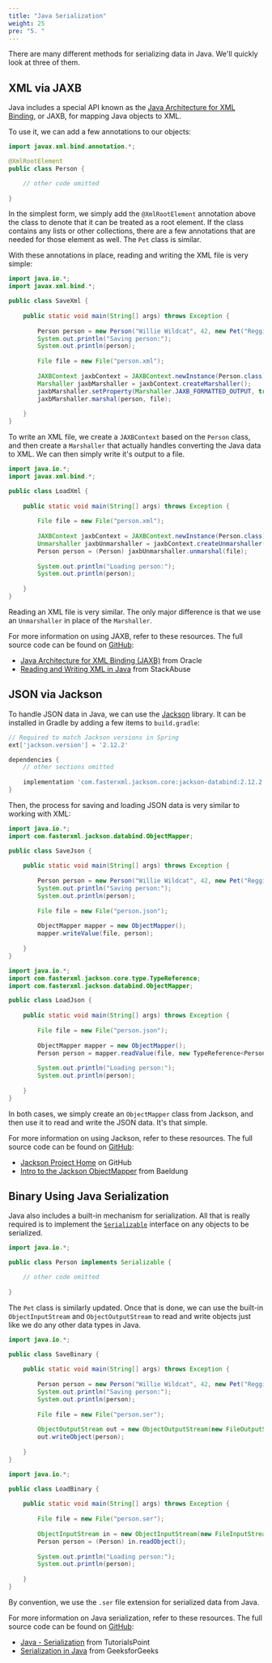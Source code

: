 ```yaml
---
title: "Java Serialization"
weight: 25
pre: "5. "
---
```


There are many different methods for serializing data in Java. We'll quickly look at three of them. 

## XML via JAXB

Java includes a special API known as the [Java Architecture for XML Binding](https://www.oracle.com/technical-resources/articles/javase/jaxb.html), or JAXB, for mapping Java objects to XML. 

To use it, we can add a few annotations to our objects:

```java
import javax.xml.bind.annotation.*;

@XmlRootElement
public class Person {

    // other code omitted
    
}
```

In the simplest form, we simply add the `@XmlRootElement` annotation above the class to denote that it can be treated as a root element. If the class contains any lists or other collections, there are a few annotations that are needed for those element as well. The `Pet` class is similar.

With these annotations in place, reading and writing the XML file is very simple:

```java
import java.io.*;
import javax.xml.bind.*;

public class SaveXml {
    
    public static void main(String[] args) throws Exception {
        
        Person person = new Person("Willie Wildcat", 42, new Pet("Reggie", 4, "Shorkie"));
        System.out.println("Saving person:");
        System.out.println(person);
        
        File file = new File("person.xml");
        
        JAXBContext jaxbContext = JAXBContext.newInstance(Person.class);
        Marshaller jaxbMarshaller = jaxbContext.createMarshaller();
        jaxbMarshaller.setProperty(Marshaller.JAXB_FORMATTED_OUTPUT, true);
        jaxbMarshaller.marshal(person, file);
        
    }
}
```

To write an XML file, we create a `JAXBContext` based on the `Person` class, and then create a `Marshaller` that actually handles converting the Java data to XML. We can then simply write it's output to a file.

```java
import java.io.*;
import javax.xml.bind.*;

public class LoadXml {
    
    public static void main(String[] args) throws Exception {
        
        File file = new File("person.xml");
        
        JAXBContext jaxbContext = JAXBContext.newInstance(Person.class);
        Unmarshaller jaxbUnmarshaller = jaxbContext.createUnmarshaller();
        Person person = (Person) jaxbUnmarshaller.unmarshal(file);
        
        System.out.println("Loading person:");
        System.out.println(person);
        
    }
}
```

Reading an XML file is very similar. The only major difference is that we use an `Unmarshaller` in place of the `Marshaller`. 

For more information on using JAXB, refer to these resources. The full source code can be found on [GitHub](https://github.com/K-State-Computational-Core/serialization-examples-java/tree/main/xml):

* [Java Architecture for XML Binding (JAXB)](https://www.oracle.com/technical-resources/articles/javase/jaxb.html) from Oracle
* [Reading and Writing XML in Java](https://stackabuse.com/reading-and-writing-xml-in-java/) from StackAbuse

## JSON via Jackson

To handle JSON data in Java, we can use the [Jackson](https://github.com/FasterXML/jackson) library. It can be installed in Gradle by adding a few items to `build.gradle`:

```groovy
// Required to match Jackson versions in Spring
ext['jackson.version'] = '2.12.2'

dependencies {
    // other sections omitted
    
    implementation 'com.fasterxml.jackson.core:jackson-databind:2.12.2'
}
```

Then, the process for saving and loading JSON data is very similar to working with XML:

```java
import java.io.*;
import com.fasterxml.jackson.databind.ObjectMapper;

public class SaveJson {
    
    public static void main(String[] args) throws Exception {
        
        Person person = new Person("Willie Wildcat", 42, new Pet("Reggie", 4, "Shorkie"));
        System.out.println("Saving person:");
        System.out.println(person);
        
        File file = new File("person.json");
        
        ObjectMapper mapper = new ObjectMapper();
        mapper.writeValue(file, person);
        
    }
}
```

```java
import java.io.*;
import com.fasterxml.jackson.core.type.TypeReference;
import com.fasterxml.jackson.databind.ObjectMapper;

public class LoadJson {
    
    public static void main(String[] args) throws Exception {
        
        File file = new File("person.json");
        
        ObjectMapper mapper = new ObjectMapper();
        Person person = mapper.readValue(file, new TypeReference<Person>(){});       
        
        System.out.println("Loading person:");
        System.out.println(person);
        
    }
}
```

In both cases, we simply create an `ObjectMapper` class from Jackson, and then use it to read and write the JSON data. It's that simple.

For more information on using Jackson, refer to these resources. The full source code can be found on [GitHub](https://github.com/K-State-Computational-Core/serialization-examples-java/tree/main/json):

* [Jackson Project Home](https://github.com/FasterXML/jackson) on GitHub
* [Intro to the Jackson ObjectMapper](https://www.baeldung.com/jackson-object-mapper-tutorial) from Baeldung

## Binary Using Java Serialization

Java also includes a built-in mechanism for serialization. All that is really required is to implement the [`Serializable`](https://docs.oracle.com/javase/8/docs/api/java/io/Serializable.html) interface on any objects to be serialized. 

```java
import java.io.*;

public class Person implements Serializable {

    // other code omitted
    
}
```

The `Pet` class is similarly updated. Once that is done, we can use the built-in `ObjectInputStream` and `ObjectOutputStream` to read and write objects just like we do any other data types in Java.

```java
import java.io.*;

public class SaveBinary {
    
    public static void main(String[] args) throws Exception {
        
        Person person = new Person("Willie Wildcat", 42, new Pet("Reggie", 4, "Shorkie"));
        System.out.println("Saving person:");
        System.out.println(person);
        
        File file = new File("person.ser");
        
        ObjectOutputStream out = new ObjectOutputStream(new FileOutputStream(file));
        out.writeObject(person);
        
    }
}
```

```java
import java.io.*;

public class LoadBinary {
    
    public static void main(String[] args) throws Exception {
        
        File file = new File("person.ser");
        
        ObjectInputStream in = new ObjectInputStream(new FileInputStream(file));
        Person person = (Person) in.readObject();
        
        System.out.println("Loading person:");
        System.out.println(person);
        
    }
}
```

By convention, we use the `.ser` file extension for serialized data from Java. 

For more information on Java serialization, refer to these resources. The full source code can be found on [GitHub](https://github.com/K-State-Computational-Core/serialization-examples-java/tree/main/binary):

* [Java - Serialization](https://www.tutorialspoint.com/java/java_serialization.htm) from TutorialsPoint
* [Serialization in Java](https://www.geeksforgeeks.org/serialization-in-java/) from GeeksforGeeks

